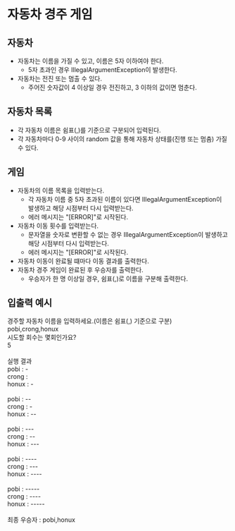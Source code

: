 # 자동차 경주 게임
## 자동차
* 자동차는 이름을 가질 수 있고, 이름은 5자 이하여야 한다.
  - 5자 초과인 경우 IllegalArgumentException이 발생한다.
* 자동차는 전진 또는 멈출 수 있다.
  - 주어진 숫자값이 4 이상일 경우 전진하고, 3 이하의 값이면 멈춘다.

## 자동차 목록
* 각 자동차 이름은 쉼표(,)를 기준으로 구분되어 입력된다.
* 각 자동차마다 0-9 사이의 random 값을 통해 자동차 상태를(진행 또는 멈춤) 가질 수 있다.

## 게임
* 자동차의 이름 목록을 입력받는다. 
  - 각 자동차 이름 중 5자 초과된 이름이 있다면 IllegalArgumentException이 발생하고 해당 시점부터 다시 입력받는다.
  - 에러 메시지는 "[ERROR]"로 시작된다.
* 자동차 이동 횟수를 입력받는다.
  - 문자열을 숫자로 변환할 수 없는 경우 IllegalArgumentException이 발생하고 해당 시점부터 다시 입력받는다.
  - 에러 메시지는 "[ERROR]"로 시작된다.
* 자동차 이동이 완료될 떄마다 이동 결과를 출력한다.
* 자동차 경주 게임이 완료된 후 우승자를 출력한다.
  - 우승자가 한 명 이상일 경우, 쉼표(,)로 이름을 구분해 출력한다.

## 입출력 예시
경주할 자동차 이름을 입력하세요.(이름은 쉼표(,) 기준으로 구분)\
pobi,crong,honux\
시도할 회수는 몇회인가요?\
5
\
\
실행 결과\
pobi : -\
crong : \
honux : -\
\
pobi : --\
crong : -\
honux : --\
\
pobi : ---\
crong : --\
honux : ---\
\
pobi : ----\
crong : ---\
honux : ----\
\
pobi : -----\
crong : ----\
honux : -----\
\
최종 우승자 : pobi,honux
